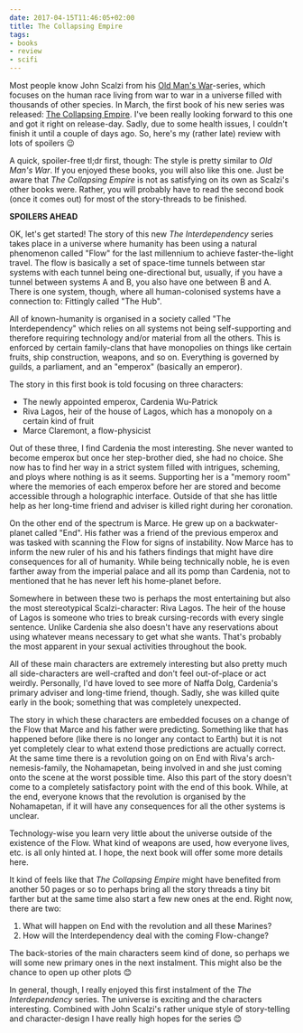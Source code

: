 ```yaml
---
date: 2017-04-15T11:46:05+02:00
title: The Collapsing Empire
tags:
- books
- review
- scifi
---
```


Most people know John Scalzi from his [Old Man's War][]-series, which focuses on
the human race living from war to war in a universe filled with thousands of
other species. In March, the first book of his new series was
released: [The Collapsing Empire][]. I've been really looking forward to this
one and got it right on release-day. Sadly, due to some health issues, I
couldn't finish it until a couple of days ago. So, here's my (rather late)
review with lots of spoilers 😉

A quick, spoiler-free tl;dr first, though: The style is pretty similar to *Old
Man's War*. If you enjoyed these books, you will also like this one. Just be
aware that *The Collapsing Empire* is not as satisfying on its own as Scalzi's
other books were. Rather, you will probably have to read the second book (once
it comes out) for most of the story-threads to be finished.

**SPOILERS AHEAD**

OK, let's get started! The story of this new *The Interdependency* series takes
place in a universe where humanity has been using a natural phenomenon called
"Flow" for the last millennium to achieve faster-the-light travel. The flow is
basically a set of space-time tunnels between star systems with each tunnel
being one-directional but, usually, if you have a tunnel between systems A and
B, you also have one between B and A. There is one system, though, where all
human-colonised systems have a connection to: Fittingly called "The Hub".

All of known-humanity is organised in a society called "The Interdependency"
which relies on all systems not being self-supporting and therefore requiring
technology and/or material from all the others. This is enforced by certain
family-clans that have monopolies on things like certain fruits, ship
construction, weapons, and so on. Everything is governed by guilds, a
parliament, and an "emperox" (basically an emperor).

The story in this first book is told focusing on three characters:

- The newly appointed emperox, Cardenia Wu-Patrick
- Riva Lagos, heir of the house of Lagos, which has a monopoly on a certain kind
  of fruit
- Marce Claremont, a flow-physicist

Out of these three, I find Cardenia the most interesting. She never wanted to
become emperox but once her step-brother died, she had no choice. She now has to
find her way in a strict system filled with intrigues, scheming, and ploys where
nothing is as it seems. Supporting her is a "memory room" where the memories of
each emperox before her are stored and become accessible through a holographic
interface. Outside of that she has little help as her long-time friend and
adviser is killed right during her coronation.

On the other end of the spectrum is Marce. He grew up on a backwater-planet
called "End". His father was a friend of the previous emperox and was tasked
with scanning the Flow for signs of instability. Now Marce has to inform the new
ruler of his and his fathers findings that might have dire consequences for all
of humanity. While being technically noble, he is even farther away from the
imperial palace and all its pomp than Cardenia, not to mentioned that he has
never left his home-planet before.

Somewhere in between these two is perhaps the most entertaining but also the
most stereotypical Scalzi-character: Riva Lagos. The heir of the house of Lagos
is someone who tries to break cursing-records with every single sentence. Unlike
Cardenia she also doesn't have any reservations about using whatever means
necessary to get what she wants. That's probably the most apparent in your
sexual activities throughout the book.

All of these main characters are extremely interesting but also pretty much all
side-characters are well-crafted and don't feel out-of-place or act
weirdly. Personally, I'd have loved to see more of Naffa Dolg, Cardenia's
primary adviser and long-time friend, though. Sadly, she was killed quite early
in the book; something that was completely unexpected.

The story in which these characters are embedded focuses on a change of the Flow
that Marce and his father were predicting. Something like that has happened
before (like there is no longer any contact to Earth) but it is not yet
completely clear to what extend those predictions are actually correct. At the
same time there is a revolution going on on End with Riva's arch-nemesis-family,
the Nohamapetan, being involved in and she just coming onto the scene at the
worst possible time. Also this part of the story doesn't come to a completely
satisfactory point with the end of this book. While, at the end, everyone knows
that the revolution is organised by the Nohamapetan, if it will have any
consequences for all the other systems is unclear.

Technology-wise you learn very little about the universe outside of the
existence of the Flow. What kind of weapons are used, how everyone lives,
etc. is all only hinted at. I hope, the next book will offer some more details here.

It kind of feels like that *The Collapsing Empire* might have benefited from
another 50 pages or so to perhaps bring all the story threads a tiny bit
farther but at the same time also start a few new ones at the end. Right now,
there are two:

1. What will happen on End with the revolution and all these Marines?
2. How will the Interdependency deal with the coming Flow-change?

The back-stories of the main characters seem kind of done, so perhaps we will
some new primary ones in the next instalment. This might also be the chance to
open up other plots 😊

In general, though, I really enjoyed this first instalment of the *The
Interdependency* series. The universe is exciting and the characters
interesting. Combined with John Scalzi's rather unique style of story-telling
and character-design I have really high hopes for the series 😊


[old man's war]: https://en.wikipedia.org/wiki/Old_Man%27s_War
[the collapsing empire]: https://www.goodreads.com/book/show/30078567-the-collapsing-empire
